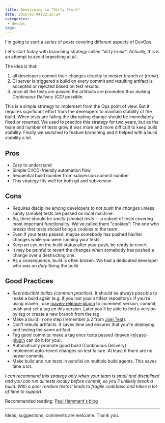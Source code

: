 ```yaml
---
title: Developing in "Dirty Trunk"
date: 2016-03-04T22:26:24
categories:
 - devops
tags:
---
```


I'm going to start a series of posts covering different aspects of DevOps.

Let's start today with branching strategy called _"dirty trunk"_. Actually, this is an attempt to avoid branching at all.
<!--more-->
The idea is that:

1. all developers commit their changes directly to _master_ branch or (_trunk_).
2. CI server is triggered a build on every commit and resulting artifact is accepted or rejected based on test results.
3. once all the tests are passed the artifacts are promoted thus making _Continuous Delivery (CD)_ possible.

This is a simple strategy to implement from the Ops point of view. But it requires significant effort from the developers to maintain stability of the build. When tests are failing the disrupting change should be immediately fixed or reverted. We used to practice this strategy for two years, but as the team and number of tests grow it was more and more difficult to keep build stability. Finally we switched to feature branching and it helped with a build stability a lot.<!--more-->

## Pros

- Easy to understand
- Simple CI/CD-friendly automation flow
- Sequential build number from subversion commit number
- This strategy fits well for both git and subversion

## Cons

- Requires discipline among developers to _not push the changes_ unless sanity (smoke) tests are passed on local machine.
- So, there should be _sanity (smoke) tests_ -- a subset of tests covering most important functionality.
  We've called them "cookies": The one who breaks that tests should bring a cookies to the team.
- Even if your tests passed, maybe somebody has pushed his/her changes while you were running your tests.
- Keep an eye on the build status after your push, be ready to revert.
- It may be painful to revert the changes when somebody has pushed a change over a destructing one.
- As a consequence, build is often broken. We had a dedicated developer who was _on duty_ fixing the build.

## Good Practices

- _Reproducible builds (common practice)._ It should be always possible to make a build again (e.g. if you lost your artifact repository). If you're using maven , use [maven-release-plugin] to increment version, commit, push and set a tag on this version. Later you'll be able to find a version by tag or create a new branch from the tag.
- Make a build in one step (remember p.2 from [Joel Test]).
- Don't rebuild artifacts. It saves time and ensures that you're deploying and testing the same artifact.
- Tag good commits: make a tag once tests passed ([maven-release-plugin] can do it for you).
- Automatically promote good build (Continuous Delivery)
- Implement auto-revert changes on test failure. At least if there are no newer commits.
- Make build and run tests in parallel on multiple build agents. This saves time a lot.

_I can recommend this strategy only when your team is small and disciplined and you can run all tests locally before commit, so you'll unlikely break a build. With a poor random tests it leads to fragile codebase and takes a lot of time to support._

Recommended reading: [Paul Hammant's blog]

---
Ideas, suggestions, comments are welcome.
Thank you.

[maven-release-plugin]: https://maven.apache.org/maven-release/maven-release-plugin/
[Paul Hammant's blog]: http://paulhammant.com/categories.html#Trunk_Based_Development
[Joel Test]: http://www.joelonsoftware.com/articles/fog0000000043.html "The Joel Test: 12 Steps to Better Code"

